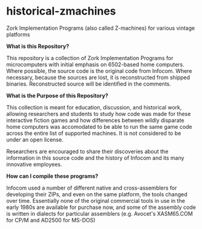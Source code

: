 # historical-zmachines
Zork Implementation Programs (also called Z-machines) for various vintage platforms

__What is this Repository?__

 This repository is a collection of Zork Implementation Programs for microcomputers with initial emphasis on 6502-based home computers.  Where possible, the source code is the original code from Infocom.  Where necessary, because the sources are lost, it is reconstructed from shipped binaries.  Reconstructed source will be identified in the comments.

__What is the Purpose of this Repository?__

 This collection is meant for education, discussion, and historical work, allowing researchers and students to study how code was made for these interactive fiction games and how differences between wildly disparate home computers was accomodated to be able to run the same game code across the entire list of supported machines. It is not considered to be under an open license.

Researchers are encouraged to share their discoveries about the information in this source code and the history of Infocom and its many innovative employees.

__How can I compile these programs?__

 Infocom used a number of different native and cross-assemblers for developing their ZIPs, and even on the same platform, the tools changed over time.  Essentially none of the original commercial tools in use in the early 1980s are available for purchase now, and some of the assembly code is written in dialects for particular assemblers (e.g. Avocet's XASM65.COM for CP/M and AD2500 for MS-DOS)


